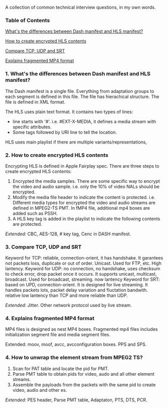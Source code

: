 A collection of common technical interview questions, in my own words.

### Table of Contents

[What's the differences between Dash manifest and HLS manifest?](#sid_1)

[How to create encrypted HLS contents](#sid_2)

[Compare TCP, UDP and SRT](#sid_3)

[Explains fragmented MP4 format](#sid_4)

<a id="sid_1"></a>
### 1. What's the differences between Dash manifest and HLS manifest?

The Dash manifest is a single file. Everything from adaptation groups to each segment is defined in this file. The file has hierachical structure. The file is defined in XML format.

The HLS uses plain text format. It contains two types of lines:
* line starts with '#'. i.e. #EXT-X-MEDIA, it defines a media stream with specific attributes.
* Some tags followed by URI line to tell the location.

HLS uses main playlist if there are multiple variants/representations, 

<a id="sid_2"></a>
### 2. How to create encrypted HLS contents

Encrypting HLS is defined in Apple Fairplay spec. There are three steps to create encrypted HLS contents:
1. Encrypted the media samples. There are some specific way to encrypt the video and audio sample. i.e. only the 10% of video NALs should be encrypted.
2. Modify the media file header to indicate the content is protected. i.e. Different media types for encrypted the video and audio streams are defined in MPEG2-TS PMT. In fMP4 file, additional mp4 boxes are added such as PSSH.
3. A HLS key tag is added in the playlist to indicate the following contents are protected.

*Extended:* CBC, AES-128, # key tag, Cenc in DASH manifest.

<a id="sid_3"></a>
### 3. Compare TCP, UDP and SRT

Keyword for TCP: reliable, connection-orient, it has handshake. It garantees not packets loss, duplicate or out of order. Unicast. Used for FTP, etc. High lantency.
Keyword for UDP: no connection, no handshake, uses checksum to check error, drop packet once it occurs. It supports unicast, multicast, broadcast. Used for broadcast, streaming. now lantency
Keyword for SRT: based on UPD, connection-orient. It is designed for live streaming. It handles packets lots, packet delay variation and fluctation bandwith. relative low lantency than TCP and more reliable than UDP.

*Extended:* Jitter. Other network protocol used by live stream.

<a id="sid_4"></a>
### 4. Explains fragmented MP4 format

MP4 files is designed as nest MP4 boxes. Fragmented mp4 files includes initialization segment file and media segment files.

Extended: moov, moof, avcc, avcconfiguration boxes. PPS and SPS.

<a id="sid_5"></a>
### 4. How to unwrap the element stream from MPEG2 TS?

1. Scan for PAT table and locate the pid for PMT.
2. Parse PMT table to obtain pids for video, audo and all other element streams.
3. Assemble the payloads from the packets with the same pid to create video, audio and other es.

*Extended:* PES header, Parse PMT table, Adaptaton, PTS, DTS, PCR.


